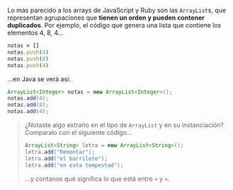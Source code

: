Lo más parecido a los arrays de JavaScript y Ruby son las `ArrayList`s, que representan agrupaciones que **tienen un orden y pueden contener duplicados**. Por ejemplo, el código que genera una lista que contiene los elementos 4, 8, 4... 

```ruby
notas = []
notas.push(4)
notas.push(8)
notas.push(4)
```

...en Java se verá así:

```java
ArrayList<Integer> notas = new ArrayList<Integer>();
notas.add(4);
notas.add(8);
notas.add(4);
```

> ¿Notaste algo extraño en el tipo de `ArrayList` y en su instanciación? Comparalo con el siguiente código...
> 
> ```java
> ArrayList<String> letra = new ArrayList<String>();
> letra.add("Remontar");
> letra.add("el barrilete");
> letra.add("en esta tempestad");
> ```
>
> ...y contanos qué significa lo que está entre `<` y `>`. 

